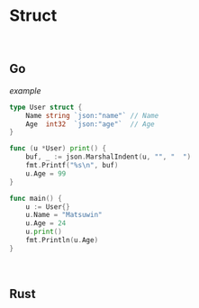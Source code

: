 # Struct

<br>

## Go

*example*

```go
type User struct {
	Name string `json:"name"` // Name
	Age  int32  `json:"age"`  // Age
}

func (u *User) print() {
	buf, _ := json.MarshalIndent(u, "", "  ")
	fmt.Printf("%s\n", buf)
	u.Age = 99
}

func main() {
	u := User{}
	u.Name = "Matsuwin"
	u.Age = 24
	u.print()
	fmt.Println(u.Age)
}
```

<br>

## Rust

```rs

